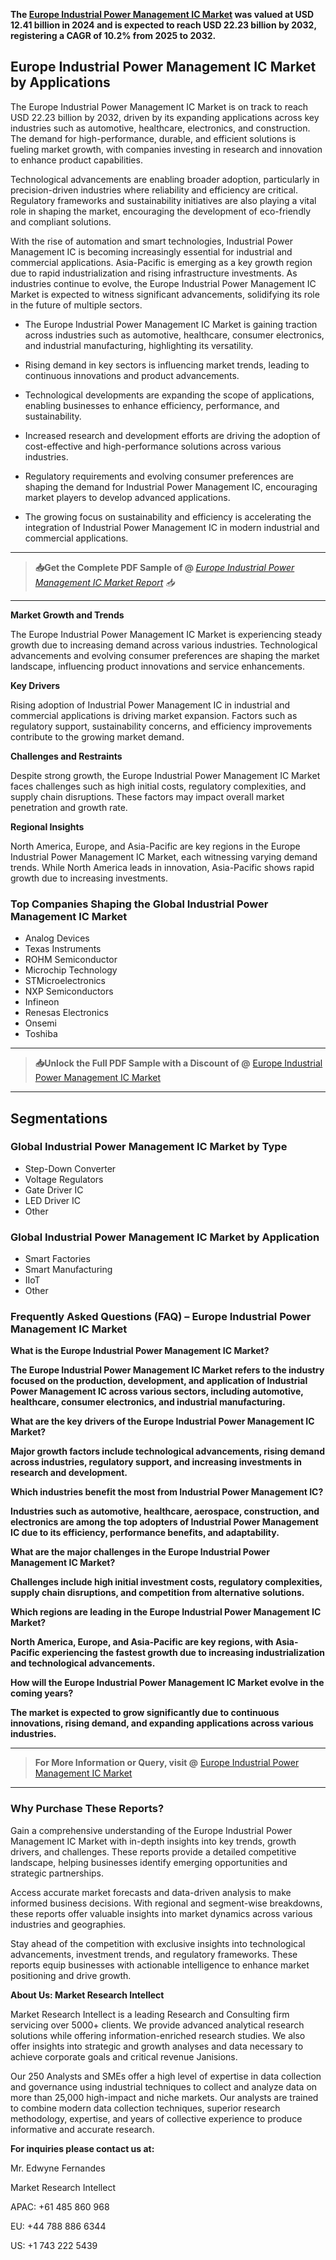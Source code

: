 <p><strong>The <a href="https://www.marketresearchintellect.com/download-sample/?rid=1056543&amp;utm_source=Pulse-April-Europe&amp;utm_medium=852">Europe Industrial Power Management IC Market</a> was valued at USD 12.41 billion in 2024 and is expected to reach USD 22.23 billion by 2032, registering a CAGR of 10.2% from 2025 to 2032.</strong></p><h2>Europe Industrial Power Management IC Market by Applications&nbsp;</h2><p><p>The Europe Industrial Power Management IC Market is on track to reach USD 22.23 billion by 2032, driven by its expanding applications across key industries such as automotive, healthcare, electronics, and construction. The demand for high-performance, durable, and efficient solutions is fueling market growth, with companies investing in research and innovation to enhance product capabilities.</p><p>Technological advancements are enabling broader adoption, particularly in precision-driven industries where reliability and efficiency are critical. Regulatory frameworks and sustainability initiatives are also playing a vital role in shaping the market, encouraging the development of eco-friendly and compliant solutions.</p><p>With the rise of automation and smart technologies, Industrial Power Management IC is becoming increasingly essential for industrial and commercial applications. Asia-Pacific is emerging as a key growth region due to rapid industrialization and rising infrastructure investments. As industries continue to evolve, the Europe Industrial Power Management IC Market is expected to witness significant advancements, solidifying its role in the future of multiple sectors.</p></p><ul><li><p>The Europe Industrial Power Management IC Market is gaining traction across industries such as automotive, healthcare, consumer electronics, and industrial manufacturing, highlighting its versatility.</p></li><li><p>Rising demand in key sectors is influencing market trends, leading to continuous innovations and product advancements.</p></li><li><p>Technological developments are expanding the scope of applications, enabling businesses to enhance efficiency, performance, and sustainability.</p></li><li><p>Increased research and development efforts are driving the adoption of cost-effective and high-performance solutions across various industries.</p></li><li><p>Regulatory requirements and evolving consumer preferences are shaping the demand for Industrial Power Management IC, encouraging market players to develop advanced applications.</p></li><li><p>The growing focus on sustainability and efficiency is accelerating the integration of Industrial Power Management IC in modern industrial and commercial applications.</p></li></ul><hr /><blockquote><p><strong><span class="font-[700]">📥Get the Complete PDF Sample of @ </span></strong><em><span class="font-[700]"><a href="https://www.marketresearchintellect.com/download-sample/?rid=1056543&amp;utm_source=Pulse-April-Europe&amp;utm_medium=852" target="_blank" data-tracking-control-name="article-ssr-frontend-pulse_little-text-block" data-tracking-will-navigate="" data-test-link="">Europe Industrial Power Management IC Market Report</a>&nbsp;📥</span></em></p></blockquote><hr /><p class="" data-start="77" data-end="360"><strong data-start="77" data-end="105">Market Growth and Trends</strong></p><p class="" data-start="77" data-end="360">The Europe Industrial Power Management IC Market is experiencing steady growth due to increasing demand across various industries. Technological advancements and evolving consumer preferences are shaping the market landscape, influencing product innovations and service enhancements.</p><p class="" data-start="362" data-end="606"><strong data-start="362" data-end="377">Key Drivers</strong></p><p class="" data-start="362" data-end="606">Rising adoption of Industrial Power Management IC in industrial and commercial applications is driving market expansion. Factors such as regulatory support, sustainability concerns, and efficiency improvements contribute to the growing market demand.</p><p class="" data-start="608" data-end="849"><strong data-start="608" data-end="637">Challenges and Restraints</strong></p><p class="" data-start="608" data-end="849">Despite strong growth, the Europe Industrial Power Management IC Market faces challenges such as high initial costs, regulatory complexities, and supply chain disruptions. These factors may impact overall market penetration and growth rate.</p><p class="" data-start="851" data-end="1095"><strong data-start="851" data-end="872">Regional Insights</strong></p><p class="" data-start="851" data-end="1095">North America, Europe, and Asia-Pacific are key regions in the Europe Industrial Power Management IC Market, each witnessing varying demand trends. While North America leads in innovation, Asia-Pacific shows rapid growth due to increasing investments.</p><p><h3>Top Companies Shaping the Global Industrial Power Management IC Market </h3><ul><li>Analog Devices</li><li>Texas Instruments</li><li>ROHM Semiconductor</li><li>Microchip Technology</li><li>STMicroelectronics</li><li>NXP Semiconductors</li><li>Infineon</li><li>Renesas Electronics</li><li>Onsemi</li><li>Toshiba</li></ul></p><hr /><blockquote><p><strong>📥Unlock the Full PDF Sample with a Discount of @</strong> <a href="https://www.marketresearchintellect.com/ask-for-discount/?rid=1056543&amp;utm_source=Pulse-April-Europe&amp;utm_medium=852">Europe Industrial Power Management IC Market</a></p></blockquote><hr /><p><h2>Segmentations</h2><h3>Global Industrial Power Management IC Market by Type</h3><ul><li>Step-Down Converter</li><li>Voltage Regulators</li><li>Gate Driver IC</li><li>LED Driver IC</li><li>Other</li></ul><h3>Global Industrial Power Management IC Market by Application</h3><ul><li>Smart Factories</li><li>Smart Manufacturing</li><li>IIoT</li><li>Other</li></ul></p><h3><strong>Frequently Asked Questions (FAQ) &ndash; Europe Industrial Power Management IC Market</strong></h3><p><strong>What is the Europe Industrial Power Management IC Market?</strong></p><p><strong>The Europe Industrial Power Management IC Market refers to the industry focused on the production, development, and application of Industrial Power Management IC across various sectors, including automotive, healthcare, consumer electronics, and industrial manufacturing.</strong></p><p><strong>What are the key drivers of the Europe Industrial Power Management IC Market?</strong></p><p><strong>Major growth factors include technological advancements, rising demand across industries, regulatory support, and increasing investments in research and development.</strong></p><p><strong>Which industries benefit the most from Industrial Power Management IC?</strong></p><p><strong>Industries such as automotive, healthcare, aerospace, construction, and electronics are among the top adopters of Industrial Power Management IC due to its efficiency, performance benefits, and adaptability.</strong></p><p><strong>What are the major challenges in the Europe Industrial Power Management IC Market?</strong></p><p><strong>Challenges include high initial investment costs, regulatory complexities, supply chain disruptions, and competition from alternative solutions.</strong></p><p><strong>Which regions are leading in the Europe Industrial Power Management IC Market?</strong></p><p><strong>North America, Europe, and Asia-Pacific are key regions, with Asia-Pacific experiencing the fastest growth due to increasing industrialization and technological advancements.</strong></p><p><strong>How will the Europe Industrial Power Management IC Market evolve in the coming years?</strong></p><p><strong>The market is expected to grow significantly due to continuous innovations, rising demand, and expanding applications across various industries.</strong></p><hr /><blockquote><p><span class="font-[700]"><strong>For More Information or Query, visit&nbsp;@</strong>&nbsp;</span><span class="font-[700]"><a href="https://www.marketresearchintellect.com/product/industrial-power-management-ic-market/?utm_source=Linkedin&utm_medium=852" target="_blank" data-tracking-control-name="article-ssr-frontend-pulse_little-text-block" data-tracking-will-navigate="" data-test-link="">Europe Industrial Power Management IC Market</a></span></p></blockquote><hr /><h3><strong data-start="0" data-end="31">Why Purchase These Reports?</strong></h3><p class="" data-start="35" data-end="297">Gain a comprehensive understanding of the Europe Industrial Power Management IC Market with in-depth insights into key trends, growth drivers, and challenges. These reports provide a detailed competitive landscape, helping businesses identify emerging opportunities and strategic partnerships.</p><p class="" data-start="299" data-end="540">Access accurate market forecasts and data-driven analysis to make informed business decisions. With regional and segment-wise breakdowns, these reports offer valuable insights into market dynamics across various industries and geographies.</p><p class="" data-start="542" data-end="784">Stay ahead of the competition with exclusive insights into technological advancements, investment trends, and regulatory frameworks. These reports equip businesses with actionable intelligence to enhance market positioning and drive growth.</p><p><strong><span class="font-[700]">About Us: Market Research Intellect</span></strong></p><p><span class="">Market Research Intellect is a leading Research and Consulting firm servicing over 5000+ clients. We provide advanced analytical research solutions while offering information-enriched research studies.&nbsp;</span>We also offer insights into strategic and growth analyses and data necessary to achieve corporate goals and critical revenue Janisions.</p><p><span class="">Our 250 Analysts and SMEs offer a high level of expertise in data collection and governance using industrial techniques to collect and analyze data on more than 25,000 high-impact and niche markets. Our analysts are trained to combine modern data collection techniques, superior research methodology, expertise, and years of collective experience to produce informative and accurate research.</span></p><p><strong>For inquiries please contact us at:</strong></p><p>Mr. Edwyne Fernandes</p><p>Market Research Intellect</p><p>APAC: +61 485 860 968</p><p>EU: +44 788 886 6344</p><p>US: +1 743 222 5439</p>